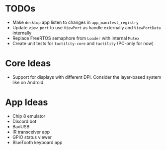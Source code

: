 # TODOs
- Make `desktop` app listen to changes in `app_manifest_registry`
- Update `view_port` to use `ViewPort` as handle externally and `ViewPortData` internally
- Replace FreeRTOS semaphore from `Loader` with internal `Mutex`
- Create unit tests for `tactility-core` and `tactility` (PC-only for now)
 
# Core Ideas
- Support for displays with different DPI. Consider the layer-based system like on Android.

# App Ideas
- Chip 8 emulator
- Discord bot
- BadUSB
- IR transceiver app
- GPIO status viewer
- BlueTooth keyboard app